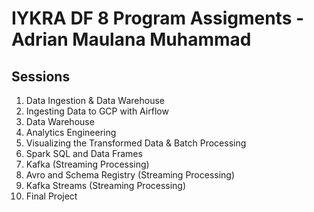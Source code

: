 # IYKRA DF 8 Program Assigments - Adrian Maulana Muhammad
## Sessions
1. Data Ingestion & Data Warehouse
2. Ingesting Data to GCP with Airflow
3. Data Warehouse
4. Analytics Engineering
5. Visualizing the Transformed Data & Batch Processing
6. Spark SQL and Data Frames
7. Kafka (Streaming Processing)
8. Avro and Schema Registry (Streaming Processing)
9. Kafka Streams (Streaming Processing)
10. Final Project